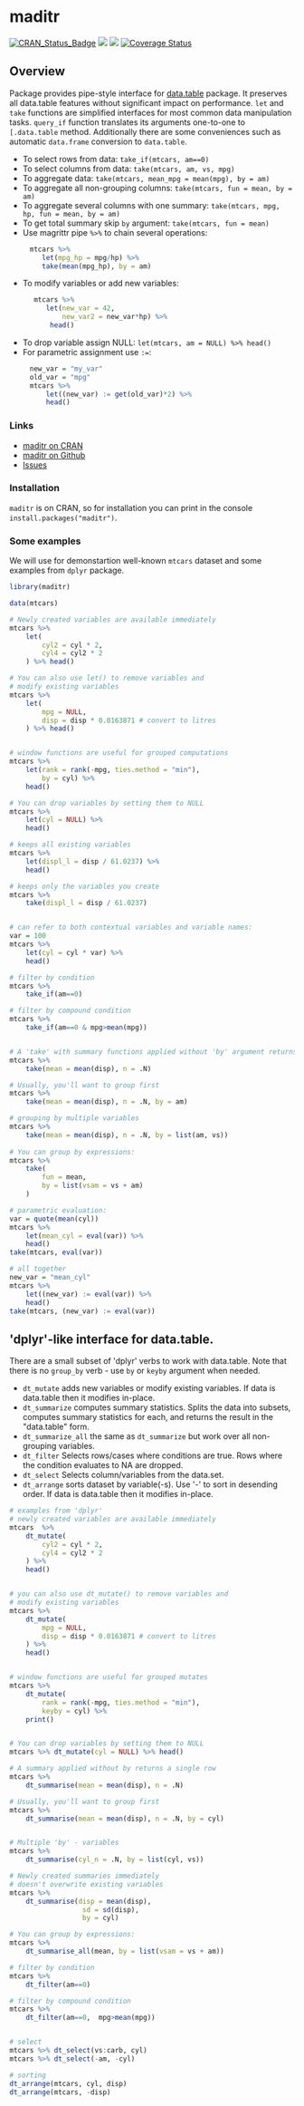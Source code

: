# maditr

[![CRAN\_Status\_Badge](http://www.r-pkg.org/badges/version/maditr)](https://cran.r-project.org/package=maditr)
[![](https://cranlogs.r-pkg.org/badges/maditr)](https://cran.rstudio.com/web/packages/maditr/index.html)
[![](https://cranlogs.r-pkg.org/badges/grand-total/maditr)](https://cran.rstudio.com/web/packages/maditr/index.html)
[![Coverage Status](https://img.shields.io/codecov/c/github/gdemin/maditr/master.svg)](https://codecov.io/github/gdemin/maditr?branch=master)

## Overview

Package provides pipe-style interface for [data.table](https://cran.r-project.org/package=data.table) package. It preserves all data.table features without significant impact on performance. `let` and `take` functions are simplified interfaces for most common data manipulation tasks. `query_if` function translates its arguments one-to-one to `[.data.table` method. Additionally there are some conveniences such as automatic `data.frame` conversion to `data.table`.

- To select rows from data: `take_if(mtcars, am==0)`
- To select columns from data: `take(mtcars, am, vs, mpg)`
- To aggregate data: `take(mtcars, mean_mpg = mean(mpg), by = am)`
- To aggregate all non-grouping columns: `take(mtcars, fun = mean, by = am)`
- To aggregate several columns with one summary: `take(mtcars, mpg, hp, fun = mean, by = am)`
- To get total summary skip `by` argument: `take(mtcars, fun = mean)`
- Use magrittr pipe `%>%` to chain several operations: 
```R
     mtcars %>%
        let(mpg_hp = mpg/hp) %>%
        take(mean(mpg_hp), by = am)
```
- To modify variables or add new variables: 
```R
      mtcars %>%
         let(new_var = 42,
             new_var2 = new_var*hp) %>%
          head()
```          
- To drop variable assign NULL: `let(mtcars, am = NULL) %>% head()`
- For parametric assignment use `:=`: 
```R
     new_var = "my_var"
     old_var = "mpg"
     mtcars %>%
         let((new_var) := get(old_var)*2) %>%
         head()
```         


### Links

- [maditr on CRAN](https://cran.r-project.org/package=maditr)
- [maditr on Github](https://github.com/gdemin/maditr)
- [Issues](https://github.com/gdemin/maditr/issues)

### Installation

`maditr` is on CRAN, so for installation you can print in the console
`install.packages("maditr")`.

### Some examples

We will use for demonstartion well-known `mtcars` dataset and some examples from `dplyr` package. 

```R
library(maditr)

data(mtcars)

# Newly created variables are available immediately
mtcars %>%
    let(
        cyl2 = cyl * 2,
        cyl4 = cyl2 * 2
    ) %>% head()

# You can also use let() to remove variables and
# modify existing variables
mtcars %>%
    let(
        mpg = NULL,
        disp = disp * 0.0163871 # convert to litres
    ) %>% head()


# window functions are useful for grouped computations
mtcars %>%
    let(rank = rank(-mpg, ties.method = "min"),
        by = cyl) %>%
    head()

# You can drop variables by setting them to NULL
mtcars %>%
    let(cyl = NULL) %>%
    head()

# keeps all existing variables
mtcars %>%
    let(displ_l = disp / 61.0237) %>%
    head()

# keeps only the variables you create
mtcars %>%
    take(displ_l = disp / 61.0237)


# can refer to both contextual variables and variable names:
var = 100
mtcars %>%
    let(cyl = cyl * var) %>%
    head()

# filter by condition
mtcars %>%
    take_if(am==0)

# filter by compound condition
mtcars %>%
    take_if(am==0 & mpg>mean(mpg))


# A 'take' with summary functions applied without 'by' argument returns an aggregated data
mtcars %>%
    take(mean = mean(disp), n = .N)

# Usually, you'll want to group first
mtcars %>%
    take(mean = mean(disp), n = .N, by = am)

# grouping by multiple variables
mtcars %>%
    take(mean = mean(disp), n = .N, by = list(am, vs))
    
# You can group by expressions:
mtcars %>%
    take(
        fun = mean,
        by = list(vsam = vs + am)
    )

# parametric evaluation:
var = quote(mean(cyl))
mtcars %>% 
    let(mean_cyl = eval(var)) %>% 
    head()
take(mtcars, eval(var))

# all together
new_var = "mean_cyl"
mtcars %>% 
    let((new_var) := eval(var)) %>% 
    head()
take(mtcars, (new_var) := eval(var))

```

## 'dplyr'-like interface for data.table.

There are a small subset of 'dplyr' verbs to work with data.table. Note that there is no `group_by`
verb - use `by` or `keyby` argument when needed.

- `dt_mutate` adds new variables or modify existing variables. If data is data.table then it modifies in-place.
- `dt_summarize` computes summary statistics. Splits the data into subsets, computes summary statistics for each, and returns the result in the "data.table" form.
- `dt_summarize_all` the same as `dt_summarize` but work over all non-grouping variables.
- `dt_filter` Selects rows/cases where conditions are true. Rows where the condition evaluates to NA are dropped.
- `dt_select` Selects column/variables from the data.set.
- `dt_arrange` sorts dataset by variable(-s). Use '-' to sort in desending order. If data is data.table then it modifies in-place.

```R
# examples from 'dplyr'
# newly created variables are available immediately
mtcars  %>%
    dt_mutate(
        cyl2 = cyl * 2,
        cyl4 = cyl2 * 2
    ) %>%
    head()


# you can also use dt_mutate() to remove variables and
# modify existing variables
mtcars %>%
    dt_mutate(
        mpg = NULL,
        disp = disp * 0.0163871 # convert to litres
    ) %>%
    head()


# window functions are useful for grouped mutates
mtcars %>%
    dt_mutate(
        rank = rank(-mpg, ties.method = "min"),
        keyby = cyl) %>%
    print()


# You can drop variables by setting them to NULL
mtcars %>% dt_mutate(cyl = NULL) %>% head()

# A summary applied without by returns a single row
mtcars %>%
    dt_summarise(mean = mean(disp), n = .N)

# Usually, you'll want to group first
mtcars %>%
    dt_summarise(mean = mean(disp), n = .N, by = cyl)


# Multiple 'by' - variables
mtcars %>%
    dt_summarise(cyl_n = .N, by = list(cyl, vs))

# Newly created summaries immediately
# doesn't overwrite existing variables
mtcars %>%
    dt_summarise(disp = mean(disp),
                  sd = sd(disp),
                  by = cyl)

# You can group by expressions:
mtcars %>%
    dt_summarise_all(mean, by = list(vsam = vs + am))

# filter by condition
mtcars %>%
    dt_filter(am==0)

# filter by compound condition
mtcars %>%
    dt_filter(am==0,  mpg>mean(mpg))


# select
mtcars %>% dt_select(vs:carb, cyl)
mtcars %>% dt_select(-am, -cyl)

# sorting
dt_arrange(mtcars, cyl, disp)
dt_arrange(mtcars, -disp)
```




